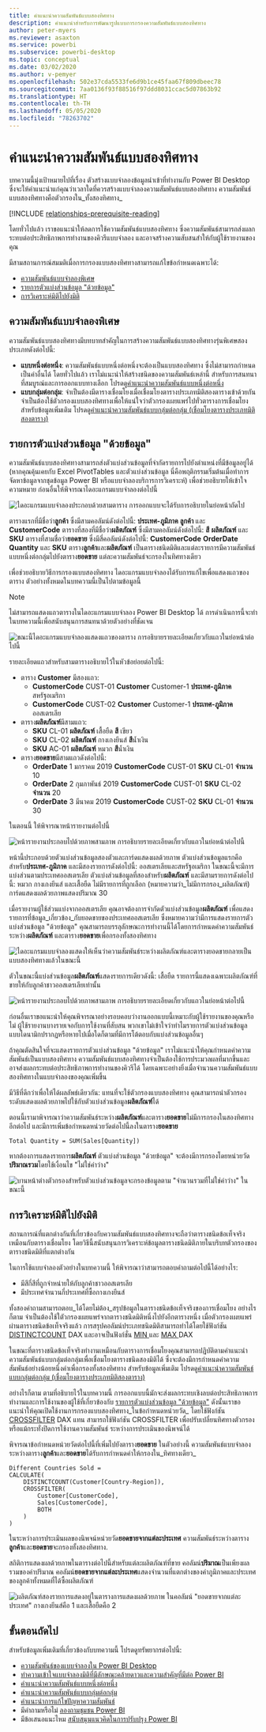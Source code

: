 ```yaml
---
title: คำแนะนำความสัมพันธ์แบบสองทิศทาง
description: คำแนะนำสำหรับการพัฒนารูปแบบการกรองความสัมพันธ์แบบสองทิศทาง
author: peter-myers
ms.reviewer: asaxton
ms.service: powerbi
ms.subservice: powerbi-desktop
ms.topic: conceptual
ms.date: 03/02/2020
ms.author: v-pemyer
ms.openlocfilehash: 502e37cda5533fe6d9b1ce45faa67f809dbeec78
ms.sourcegitcommit: 7aa0136f93f88516f97ddd8031ccac5d07863b92
ms.translationtype: HT
ms.contentlocale: th-TH
ms.lasthandoff: 05/05/2020
ms.locfileid: "78263702"
---
```

# <a name="bi-directional-relationship-guidance"></a>คำแนะนำความสัมพันธ์แบบสองทิศทาง

บทความนี้มุ่งเป้าหมายไปที่เรื่อง ตัวสร้างแบบจำลองข้อมูลนำเข้าที่ทำงานกับ Power BI Desktop ซึ่งจะให้คำแนะนำแก่คุณว่าเวลาใดที่ควรสร้างแบบจำลองความสัมพันธ์แบบสองทิศทาง ความสัมพันธ์แบบสองทิศทางคือตัวกรองใน_ทั้งสองทิศทาง_

[!INCLUDE [relationships-prerequisite-reading](includes/relationships-prerequisite-reading.md)]

โดยทั่วไปแล้ว เราขอแนะนำให้ลดการใช้ความสัมพันธ์แบบสองทิศทาง ซึ่งความสัมพันธ์สามารถส่งผลกระทบต่อประสิทธิภาพการทำงานของคิวรีแบบจำลอง และอาจสร้างความสับสนสำให้กับผู้ใช้รายงานของคุณ

มีสามสถานการณ์สมมติเมื่อการกรองแบบสองทิศทางสามารถแก้ไขข้อกำหนดเฉพาะได้:

- [ความสัมพันธ์แบบจำลองพิเศษ](#special-model-relationships)
- [รายการตัวแบ่งส่วนข้อมูล "ด้วยข้อมูล"](#slicer-items-with-data)
- [การวิเคราะห์มิติไปยังมิติ](#dimension-to-dimension-analysis)

## <a name="special-model-relationships"></a>ความสัมพันธ์แบบจำลองพิเศษ

ความสัมพันธ์แบบสองทิศทางมีบทบาทสำคัญในการสร้างความสัมพันธ์แบบสองทิศทางรุ่นพิเศษสองประเภทดังต่อไปนี้:

- **แบบหนึ่งต่อหนึ่ง**: ความสัมพันธ์แบบหนึ่งต่อหนึ่งจะต้องเป็นแบบสองทิศทาง ซึ่งไม่สามารถกำหนดเป็นค่าอื่นได้  โดยทั่วไปแล้ว เราไม่แนะนำให้สร้างชนิดของความสัมพันธ์เหล่านี้ สำหรับการสนทนาที่สมบูรณ์และการออกแบบทางเลือก โปรดดู[คำแนะนำความสัมพันธ์แบบหนึ่งต่อหนึ่ง](relationships-one-to-one.md)
- **แบบกลุ่มต่อกลุ่ม**: จำเป็นต้องมีตารางเชื่อมโยงเมื่อเชื่อมโยงตารางประเภทมิติสองตารางเข้าด้วยกัน จำเป็นต้องใช้ตัวกรองแบบสองทิศทางเพื่อให้แน่ใจว่าตัวกรองเผยแพร่ไปทั่วตารางการเชื่อมโยง สำหรับข้อมูลเพิ่มเติม โปรดดู[คำแนะนำความสัมพันธ์แบบกลุ่มต่อกลุ่ม (เชื่อมโยงตารางประเภทมิติสองตาราง)](relationships-many-to-many.md#relate-many-to-many-dimensions)

## <a name="slicer-items-with-data"></a>รายการตัวแบ่งส่วนข้อมูล "ด้วยข้อมูล"

ความสัมพันธ์แบบสองทิศทางสามารถส่งตัวแบ่งส่วนข้อมูลที่จำกัดรายการไปยังตำแหน่งที่มีข้อมูลอยู่ได้ (หากคุณคุ้นเคยกับ Excel PivotTables และตัวแบ่งส่วนข้อมูล นี่คือพฤติกรรมเริ่มต้นเมื่อทำการจัดหาข้อมูลจากชุดข้อมูล Power BI หรือแบบจำลองบริการการวิเคราะห์) เพื่อช่วยอธิบายให้เข้าใจความหมาย ก่อนอื่นให้พิจารณาไดอะแกรมแบบจำลองต่อไปนี้

![ไดอะแกรมแบบจำลองประกอบด้วยสามตาราง การออกแบบจะได้รับการอธิบายในย่อหน้าถัดไป](media/relationships-bidirectional-filtering/sales-model-diagram.png)

ตารางแรกที่มีชื่อว่า**ลูกค้า** ซึ่งมีสามคอลัมน์ดังต่อไปนี้: **ประเทศ-ภูมิภาค** **ลูกค้า** และ **CustomerCode** ตารางที่สองที่มีชื่อว่า**ผลิตภัณฑ์** ซึ่งมีสามคอลัมน์ดังต่อไปนี้: **สี** **ผลิตภัณฑ์** และ **SKU** ตารางที่สามชื่อว่า**ยอดขาย** ซึ่งมีสี่คอลัมน์ดังต่อไปนี้: **CustomerCode** **OrderDate** **Quantity** และ **SKU** ตาราง**ลูกค้า**และ**ผลิตภัณฑ์** เป็นตารางชนิดมิติและแต่ละรายการมีความสัมพันธ์แบบหนึ่งต่อกลุ่มไปยังตาราง**ยอดขาย** แต่ละความสัมพันธ์จะกรองในทิศทางเดียว

เพื่อช่วยอธิบายวิธีการกรองแบบสองทิศทาง ไดอะแกรมแบบจำลองได้รับการแก้ไขเพื่อแสดงแถวของตาราง ตัวอย่างทั้งหมดในบทความนี้เป็นไปตามข้อมูลนี้

> [!NOTE]
> ไม่สามารถแสดงแถวตารางในไดอะแกรมแบบจำลอง Power BI Desktop ได้ การดำเนินการนี้จะทำในบทความนี้เพื่อสนับสนุนการสนทนาด้วยตัวอย่างที่ชัดเจน

![ขณะนี้ไดอะแกรมแบบจำลองแสดงแถวของตาราง การอธิบายรายละเอียดเกี่ยวกับแถวในย่อหน้าต่อไปนี้](media/relationships-bidirectional-filtering/sales-model-diagram-rows.png)

รายละเอียดแถวสำหรับสามตารางอธิบายไว้ในหัวข้อย่อยต่อไปนี้:

- ตาราง **Customer** มีสองแถว:
  - **CustomerCode** CUST-01 **Customer** Customer-1 **ประเทศ-ภูมิภาค** สหรัฐอเมริกา
  - **CustomerCode** CUST-02 **Customer** Customer-1 **ประเทศ-ภูมิภาค** ออสเตรเลีย
- ตาราง**ผลิตภัณฑ์**มีสามแถว:
  - **SKU** CL-01 **ผลิตภัณฑ์** เสื้อยืด **สี** เขียว
  - **SKU** CL-02 **ผลิตภัณฑ์** กางเกงยีนส์ **สี**น้ำเงิน
  - **SKU** AC-01 **ผลิตภัณฑ์** หมวก **สี**น้ำเงิน
- ตาราง**ยอดขาย**มีสามแถวดังต่อไปนี้:
  - **OrderDate** 1 มกราคม 2019 **CustomerCode** CUST-01 **SKU** CL-01 **จำนวน** 10
  - **OrderDate** 2 กุมภาพันธ์ 2019 **CustomerCode** CUST-01 **SKU** CL-02 **จำนวน** 20
  - **OrderDate** 3 มีนาคม 2019 **CustomerCode** CUST-02 **SKU** CL-01 **จำนวน** 30

ในตอนนี้ ให้พิจารณาหน้ารายงานต่อไปนี้

![หน้ารายงานประกอบไปด้วยภาพสามภาพ การอธิบายรายละเอียดเกี่ยวกับแถวในย่อหน้าต่อไปนี้](media/relationships-bidirectional-filtering/sales-report-no-bi-directional-filter.png)

หน้านี้ประกอบด้วยตัวแบ่งส่วนข้อมูลสองตัวและการ์ดแสดงผลด้วยภาพ ตัวแบ่งส่วนข้อมูลแรกคือสำหรับ**ประเทศ-ภูมิภาค** และมีสองรายการดังต่อไปนี้: ออสเตรเลียและสหรัฐอเมริกา ในขณะนี้จะมีการแบ่งส่วนตามประเทศออสเตรเลีย ตัวแบ่งส่วนข้อมูลที่สองสำหรับ**ผลิตภัณฑ์** และมีสามรายการดังต่อไปนี้: หมวก กางเกงยีนส์ และเสื้อยืด ไม่มีรายการที่ถูกเลือก (หมายความว่า_ไม่มีการกรอง_ผลิตภัณฑ์) การ์ดแสดงผลด้วยภาพแสดงปริมาณ 30

เมื่อรายงานผู้ใช้ส่วนแบ่งจากออสเตรเลีย คุณอาจต้องการจำกัดตัวแบ่งส่วนข้อมูล**ผลิตภัณฑ์** เพื่อแสดงรายการที่ข้อมูล_เกี่ยวข้อง_กับยอดขายของประเทศออสเตรเลีย ซึ่งหมายความว่ามีการแสดงรายการตัวแบ่งส่วนข้อมูล "ด้วยข้อมูล" คุณสามารถบรรลุลักษณะการทำงานนี้ได้โดยการกำหนดค่าความสัมพันธ์ระหว่าง**ผลิตภัณฑ์** และตาราง**ยอดขาย**เพื่อกรองทั้งสองทิศทาง

![ไดอะแกรมแบบจำลองแสดงให้เห็นว่าความสัมพันธ์ระหว่างผลิตภัณฑ์และตารางยอดขายกลายเป็นแบบสองทิศทางแล้วในขณะนี้](media/relationships-bidirectional-filtering/sales-model-diagram-rows-bi-directional-filter.png)

ตัวในขณะนี้แบ่งส่วนข้อมูล**ผลิตภัณฑ์**แสดงรายการเดียวดังนี้: เสื้อยืด รายการนี้แสดงเฉพาะผลิตภัณฑ์ที่ขายให้กับลูกค้าชาวออสเตรเลียเท่านั้น

![หน้ารายงานประกอบไปด้วยภาพสามภาพ การอธิบายรายละเอียดเกี่ยวกับแถวในย่อหน้าต่อไปนี้](media/relationships-bidirectional-filtering/sales-report-bi-directional-filter.png)

ก่อนอื่นเราขอแนะนำให้คุณพิจารณาอย่างรอบคอบว่างานออกแบบนี้เหมาะกับผู้ใช้รายงานของคุณหรือไม่ ผู้ใช้รายงานบางรายเจอกับการใช้งานที่สับสน พวกเขาไม่เข้าใจว่าทำไมรายการตัวแบ่งส่วนข้อมูลแบบไดนามิกปรากฏหรือหายไปเมื่อใดก็ตามที่มีการโต้ตอบกับแบ่งส่วนข้อมูลอื่นๆ

ถ้าคุณตัดสินใจที่จะแสดงรายการตัวแบ่งส่วนข้อมูล "ด้วยข้อมูล" เราไม่แนะนำให้คุณกำหนดค่าความสัมพันธ์เป็นแบบสองทิศทาง ความสัมพันธ์แบบสองทิศทางจำเป็นต้องใช้การประมวลผลที่มากขึ้นและอาจส่งผลกระทบต่อประสิทธิภาพการทำงานของคิวรีได้ โดยเฉพาะอย่างยิ่งเมื่อจำนวนความสัมพันธ์แบบสองทิศทางในแบบจำลองของคุณเพิ่มขึ้น

มีวิธีที่ดีกว่าเพื่อให้ได้ผลลัพธ์เดียวกัน: แทนที่จะใช้ตัวกรองแบบสองทิศทาง คุณสามารถนำตัวกรองระดับแสดงผลด้วยภาพไปใช้กับตัวแบ่งส่วนข้อมูล**ผลิตภัณฑ์**ได้

ตอนนี้เรามาพิจารณาว่าความสัมพันธ์ระหว่าง**ผลิตภัณฑ์**และตาราง**ยอดขาย**ไม่มีการกรองในสองทิศทางอีกต่อไป และมีการเพิ่มข้อกำหนดหน่วยวัดต่อไปนี้ลงในตาราง**ยอดขาย**

```dax
Total Quantity = SUM(Sales[Quantity])
```

หากต้องการแสดงรายการ**ผลิตภัณฑ์** ตัวแบ่งส่วนข้อมูล "ด้วยข้อมูล" จะต้องมีการกรองโดยหน่วยวัด**ปริมาณรวม**โดยใช้เงื่อนไข "ไม่ใช่ค่าว่าง"

![บานหน้าต่างตัวกรองสำหรับตัวแบ่งส่วนข้อมูลจะกรองข้อมูลตาม "จำนวนรวมที่ไม่ใช่ค่าว่าง" ในขณะนี้](media/relationships-bidirectional-filtering/filter-product-slicer-measure-is-not-blank.png)

## <a name="dimension-to-dimension-analysis"></a>การวิเคราะห์มิติไปยังมิติ

สถานการณ์ที่แตกต่างกันที่เกี่ยวข้องกับความสัมพันธ์แบบสองทิศทางจะถือว่าตารางชนิดข้อเท็จจริงเหมือนกับตารางเชื่อมโยง โดยวิธีนี้สนับสนุนการวิเคราะห์ข้อมูลตารางชนิดมิติภายในบริบทตัวกรองของตารางชนิดมิติที่แตกต่างกัน

ในการใช้แบบจำลองตัวอย่างในบทความนี้   ให้พิจารณาว่าสามารถตอบคำถามต่อไปนี้ได้อย่างไร:

- มีสีกี่สีที่ถูกจำหน่ายให้กับลูกค้าชาวออสเตรเลีย
- มีประเทศจำนวนกี่ประเทศที่ซื้อกางเกงยีนส์

ทั้งสองคำถามสามารถตอบ_ได้โดยไม่ต้อง_สรุปข้อมูลในตารางชนิดข้อเท็จจริงของการเชื่อมโยง อย่างไรก็ตาม จำเป็นต้องใช้ใตัวกรองเผยแพร่จากตารางชนิดมิติหนึ่งไปยังอีกตารางหนึ่ง เมื่อตัวกรองเผยแพร่ผ่านตารางชนิดข้อเท็จจริงแล้ว การสรุปคอลัมน์ประเภทชนิดมิติสามารถทำได้โดยใช้ฟังก์ชัน [DISTINCTCOUNT](/dax/distinctcount-function-dax) DAX และอาจเป็นฟังก์ชั่น [ MIN ](/dax/min-function-dax) และ [ MAX ](/dax/max-function-dax) DAX

ในขณะที่ตารางชนิดข้อเท็จจริงทำงานเหมือนกับตารางการเชื่อมโยงคุณสามารถปฏิบัติตามคำแนะนำความสัมพันธ์แบบกลุ่มต่อกลุ่มเพื่อเชื่อมโยงตารางชนิดสองมิติได้ ซึ่งจะต้องมีการกำหนดค่าความสัมพันธ์อย่างน้อยหนึ่งค่าเพื่อกรองทั้งสองทิศทาง สำหรับข้อมูลเพิ่มเติม โปรดดู[คำแนะนำความสัมพันธ์แบบกลุ่มต่อกลุ่ม (เชื่อมโยงตารางประเภทมิติสองตาราง)](relationships-many-to-many.md#relate-many-to-many-dimensions)

อย่างไรก็ตาม ตามที่อธิบายไว้ในบทความนี้ การออกแบบนี้มักจะส่งผลกระทบเชิงลบต่อประสิทธิภาพการทำงานและการใช้งานของผู้ใช้ที่เกี่ยวข้องกับ [รายการตัวแบ่งส่วนข้อมูล "ด้วยข้อมูล"](#slicer-items-with-data) ดังนั้นเราขอแนะนำให้คุณเปิดใช้งานการกรองแบบสองทิศทาง_ในข้อกำหนดหน่วยวัด_ โดยใช้ฟังก์ชัน [CROSSFILTER](/dax/crossfilter-function) DAX แทน สามารถใช้ฟังก์ชัน CROSSFILTER เพื่อปรับเปลี่ยนทิศทางตัวกรองหรือแม้กระทั่งปิดการใช้งานความสัมพันธ์ ระหว่างการประเมินของนิพจน์ได้

พิจารณาข้อกำหนดหน่วยวัดต่อไปนี้ที่เพิ่มไปยังตาราง**ยอดขาย** ในตัวอย่างนี้ ความสัมพันธ์แบบจำลองระหว่างตาราง**ลูกค้า**และ**ยอดขาย**ได้รับการกำหนดค่าให้กรองใน_ทิศทางเดียว_

```dax
Different Countries Sold =
CALCULATE(
    DISTINCTCOUNT(Customer[Country-Region]),
    CROSSFILTER(
        Customer[CustomerCode],
        Sales[CustomerCode],
        BOTH
    )
)
```

ในระหว่างการประเมินผลของนิพจน์หน่วยวัด**ยอดขายจากแต่ละประเทศ** ความสัมพันธ์ระหว่างตาราง**ลูกค้า**และ**ยอดขาย**จะกรองทั้งสองทิศทาง.

สถิติการแสดงผลด้วยภาพในตารางต่อไปนี้สำหรับแต่ละผลิตภัณฑ์ที่ขาย คอลัมน์**ปริมาณ**เป็นเพียงผลรวมของค่าปริมาณ คอลัมน์**ยอดขายจากแต่ละประเทศ**แสดงจำนวนที่แตกต่างของค่าภูมิภาคและประเทศของลูกค้าทั้งหมดที่ได้ซื้อผลิตภัณฑ์

![ผลิตภัณฑ์สองรายการแสดงอยู่ในตารางการแสดงผลด้วยภาพ ในคอลัมน์ "ยอดขายจากแต่ละประเทศ"  กางเกงยีนส์คือ 1 และเสื้อยืดคือ 2](media/relationships-bidirectional-filtering/country-sales-crossfilter-function.png)

## <a name="next-steps"></a>ขั้นตอนถัดไป

สำหรับข้อมูลเพิ่มเติมที่เกี่ยวข้องกับบทความนี้ โปรดดูทรัพยากรต่อไปนี้:

- [ความสัมพันธ์ของแบบจำลองใน Power BI Desktop](../desktop-relationships-understand.md)
- [ทำความเข้าใจแบบจำลองมิติที่มีลักษณะคล้ายดาวและความสำคัญที่มีต่อ Power BI](star-schema.md)
- [คำแนะนำความสัมพันธ์แบบหนึ่งต่อหนึ่ง](relationships-one-to-one.md)
- [คำแนะนำความสัมพันธ์แบบกลุ่มต่อกลุ่ม](relationships-many-to-many.md)
- [คำแนะนำการแก้ไขปัญหาความสัมพันธ์](relationships-troubleshoot.md)
- มีคำถามหรือไม่ [ลองถามชุมชน Power BI](https://community.powerbi.com/)
- มีข้อเสนอแนะไหม [สนับสนุนแนวคิดในการปรับปรุง Power BI](https://ideas.powerbi.com/)
